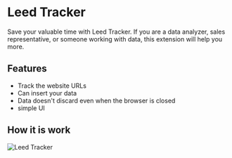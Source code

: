 # Leed Tracker

Save your valuable time with Leed Tracker. If you are a data analyzer, sales representative, or someone working with data, this extension will help you more.

## Features

- Track the website URLs
- Can insert your data
- Data doesn't discard even when the browser is closed
- simple UI

## How it is work
![Leed Tracker](https://user-images.githubusercontent.com/39452187/126040856-7ae0f66c-f846-43c7-a969-5312fa06d87d.gif)

